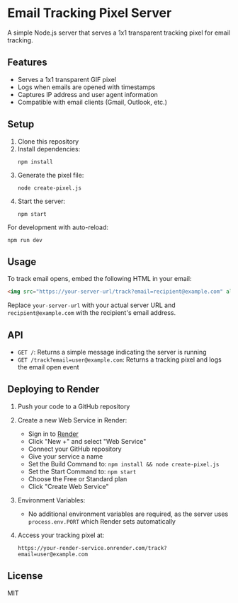 # Email Tracking Pixel Server

A simple Node.js server that serves a 1x1 transparent tracking pixel for email tracking.

## Features

- Serves a 1x1 transparent GIF pixel
- Logs when emails are opened with timestamps
- Captures IP address and user agent information
- Compatible with email clients (Gmail, Outlook, etc.)

## Setup

1. Clone this repository
2. Install dependencies:
   ```
   npm install
   ```
3. Generate the pixel file:
   ```
   node create-pixel.js
   ```
4. Start the server:
   ```
   npm start
   ```

For development with auto-reload:
```
npm run dev
```

## Usage

To track email opens, embed the following HTML in your email:
```html
<img src="https://your-server-url/track?email=recipient@example.com" alt="" width="1" height="1" />
```

Replace `your-server-url` with your actual server URL and `recipient@example.com` with the recipient's email address.

## API

- `GET /`: Returns a simple message indicating the server is running
- `GET /track?email=user@example.com`: Returns a tracking pixel and logs the email open event

## Deploying to Render

1. Push your code to a GitHub repository

2. Create a new Web Service in Render:
   - Sign in to [Render](https://render.com)
   - Click "New +" and select "Web Service"
   - Connect your GitHub repository
   - Give your service a name
   - Set the Build Command to: `npm install && node create-pixel.js`
   - Set the Start Command to: `npm start`
   - Choose the Free or Standard plan
   - Click "Create Web Service"

3. Environment Variables:
   - No additional environment variables are required, as the server uses `process.env.PORT` which Render sets automatically

4. Access your tracking pixel at:
   ```
   https://your-render-service.onrender.com/track?email=user@example.com
   ```

## License

MIT 